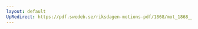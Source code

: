 ```yaml
---
layout: default
UpRedirect: https://pdf.swedeb.se/riksdagen-motions-pdf/1868/mot_1868__ak__00307/mot_1868__ak__00307_005.pdf
---
```


